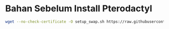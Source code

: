 # Bahan Sebelum Install Pterodactyl

```sh
wget --no-check-certificate -O setup_swap.sh https://raw.githubusercontent.com/Mark-HDR/Pterodactyl/main/auto_swapfile.sh && sudo bash setup_swap.sh && rm -f setup_swap.sh

